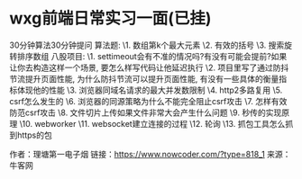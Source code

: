 # wxg前端日常实习一面(已挂)

30分钟算法30分钟提问
算法题: 
\1. 数组第k个最大元素
\2. 有效的括号
\3. 搜索旋转排序数组
八股项目:
\1. settimeout会有不准的情况吗?有没有可能会提前?如果让你去构造这样一个场景, 要怎么样写代码让他延迟执行
\2. 项目里写了通过防抖节流提升页面性能, 为什么防抖节流可以提升页面性能, 有没有一些具体的衡量指标体现他的性能
\3. 浏览器同域名请求的最大并发数限制
\4. http2多路复用
\5. csrf怎么发生的
\6. 浏览器的同源策略为什么不能完全阻止csrf攻击
\7. 怎样有效防范csrf攻击
\8. 文件切片上传如果文件非常大会产生什么问题
\9. 秒传的实现原理
\10. webworker
\11. websocket建立连接的过程
\12. 轮询
\13. 抓包工具怎么抓到https的包



作者：理塘第一电子烟
链接：https://www.nowcoder.com/?type=818_1
来源：牛客网